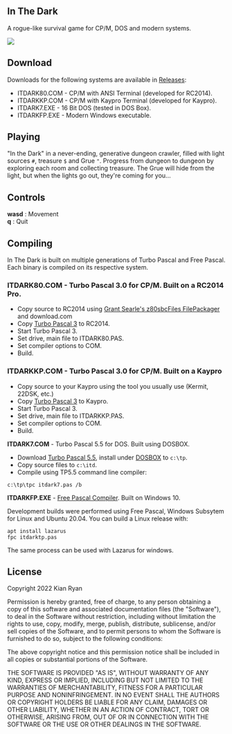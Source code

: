 ## In The Dark

A rogue-like survival game for CP/M, DOS and modern systems.

![](rogue.gif )



## Download

Downloads for the following systems are available in [Releases](https://github.com/kianryan/InTheDark/releases):
* ITDARK80.COM - CP/M with ANSI Terminal (developed for RC2014).
* ITDARKKP.COM - CP/M with Kaypro Terminal (developed for Kaypro).
* ITDARK7.EXE - 16 Bit DOS (tested in DOS Box).
* ITDARKFP.EXE - Modern Windows executable.

## Playing

"In the Dark" in a never-ending, generative dungeon crawler, filled with light 
sources `#`, treasure `$` and Grue `"`.  Progress from dungeon to dungeon by 
exploring each room and collecting treasure.  The Grue will hide from the 
light, but when the lights go out, they're coming for you...

## Controls

**wasd** : Movement  
**q** : Quit

## Compiling

In The Dark is built on multiple generations of Turbo Pascal and Free Pascal. 
Each binary is compiled on its respective system.

### **ITDARK80.COM** - Turbo Pascal 3.0 for CP/M.  Built on a RC2014 Pro.  

* Copy source to RC2014 using [Grant Searle's z80sbcFiles FilePackager](http://searle.x10host.com/z80/SimpleZ80_32K.html) and download.com
* Copy [Turbo Pascal 3](http://www.retroarchive.org/cpm/lang/lang.htm) to RC2014.
* Start Turbo Pascal 3.
* Set drive, main file to ITDARK80.PAS.
* Set compiler options to COM.
* Build.

### **ITDARKKP.COM** - Turbo Pascal 3.0 for CP/M.  Built on a Kaypro

* Copy source to your Kaypro using the tool you usually use (Kermit, 22DSK, etc.)
* Copy [Turbo Pascal 3](http://www.retroarchive.org/cpm/lang/lang.htm) to Kaypro.
* Start Turbo Pascal 3.
* Set drive, main file to ITDARKKP.PAS.
* Set compiler options to COM.
* Build.

**ITDARK7.COM** - Turbo Pascal 5.5 for DOS.  Built using DOSBOX.  

* Download [Turbo Pascal 5.5](https://turbopascal.org/turbo-pascal-download), install under [DOSBOX](https://www.dosbox.com/) to `c:\tp`.
* Copy source files to `c:\itd`.
* Compile using TP5.5 command line compiler: 

```
c:\tp\tpc itdark7.pas /b
```

**ITDARKFP.EXE** - [Free Pascal Compiler](https://www.freepascal.org/).  Built on Windows 10.

Development builds were performed using Free Pascal, Windows Subsytem for Linux and 
Ubuntu 20.04.  You can build a Linux release with:

```
apt install lazarus
fpc itdarktp.pas
```

The same process can be used with Lazarus for windows.

## License

Copyright 2022 Kian Ryan

Permission is hereby granted, free of charge, to any person obtaining a copy of this software and associated documentation files (the "Software"), to deal in the Software without restriction, including without limitation the rights to use, copy, modify, merge, publish, distribute, sublicense, and/or sell copies of the Software, and to permit persons to whom the Software is furnished to do so, subject to the following conditions:

The above copyright notice and this permission notice shall be included in all copies or substantial portions of the Software.

THE SOFTWARE IS PROVIDED "AS IS", WITHOUT WARRANTY OF ANY KIND, EXPRESS OR IMPLIED, INCLUDING BUT NOT LIMITED TO THE WARRANTIES OF MERCHANTABILITY, FITNESS FOR A PARTICULAR PURPOSE AND NONINFRINGEMENT. IN NO EVENT SHALL THE AUTHORS OR COPYRIGHT HOLDERS BE LIABLE FOR ANY CLAIM, DAMAGES OR OTHER LIABILITY, WHETHER IN AN ACTION OF CONTRACT, TORT OR OTHERWISE, ARISING FROM, OUT OF OR IN CONNECTION WITH THE SOFTWARE OR THE USE OR OTHER DEALINGS IN THE SOFTWARE.
